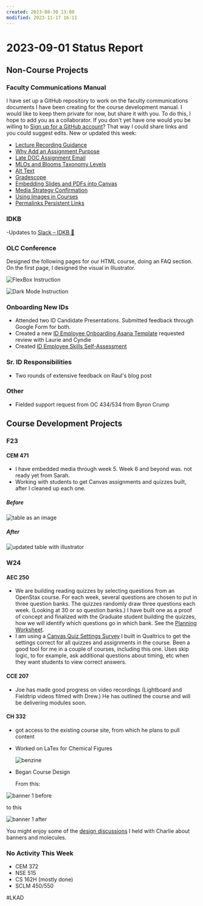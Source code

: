 ```yaml
---
created: 2023-08-30 13:08
modified: 2023-11-17 16:11
---
```


# 2023-09-01 Status Report

## Non-Course Projects

### Faculty Communications Manual

I have set up a GitHub repository to work on the faculty communications documents I have been creating for the course development manual. I would like to keep them private for now, but share it with you. To do this, I hope to add you as a collaborator. If you don't yet have one would you be willing to [Sign up for a GitHub account](https://docs.github.com/en/get-started/signing-up-for-github/signing-up-for-a-new-github-account)? That way I could share links and you could suggest edits. New or updated this week:

* [Lecture Recording Guidance](https://github.com/mundorfd/faculty-comms/blob/main/Lecture%20Recording%20Guidance.md)
* [Why Add an Assignment Purpose](https://github.com/mundorfd/faculty-comms/blob/main/Why%20Add%20an%20Assignment%20Purpose.md)
* [Late DOC Assignment Email](https://github.com/mundorfd/faculty-comms/blob/main/Late%20DOC%20Assignment%20Email.md)
* [MLOs and Blooms Taxonomy Levels](https://github.com/mundorfd/faculty-comms/blob/main/MLOs%20and%20Blooms%20Taxonomy%20Levels.md)
* [Alt Text](https://github.com/mundorfd/faculty-comms/blob/main/Alt%20Text.md)
* [Gradescope](https://github.com/mundorfd/faculty-comms/blob/main/Gradescope.md)
* [Embedding Slides and PDFs into Canvas](https://github.com/mundorfd/faculty-comms/blob/main/Embedding%20Slides%20and%20PDFs%20into%20Canvas.md)
* [Media Strategy Confirmation](https://github.com/mundorfd/faculty-comms/blob/main/Media%20Strategy%20Confirmation.md)
* [Using Images in Courses](https://github.com/mundorfd/faculty-comms/blob/main/Using%20Images%20in%20Courses.md)
* [Permalinks Persistent Links](https://github.com/mundorfd/faculty-comms/blob/main/Permalinks%20Persistent%20Links.md)

### IDKB

-Updates to [Slack – IDKB 🦫](https://idkb.oregonstate.education/knowledge-base/slack/)

### OLC Conference

Designed the following pages for our HTML course, doing an FAQ section. On the first page, I designed the visual in Illustrator.

![FlexBox Instruction](images/flexboxpage.png)

![Dark Mode Instruction](images/darkmodepage.png)

### Onboarding New IDs

* Attended two ID Candidate Presentations. Submitted feedback through Google Form for both.
* Created a new [ID Employee Onboarding Asana Template](https://app.asana.com/0/1205400571207180/1205400566625516) requested review with Laurie and Cyndie
* Created [ID Employee Skills Self-Assessment](https://oregonstate.qualtrics.com/jfe/form/SV_2c7cZraesw0bkX4)

### Sr. ID Responsibilities

* Two rounds of extensive feedback on Raul's blog post

### Other

* Fielded support request from OC 434/534 from Byron Crump

## Course Development Projects

### F23

#### CEM 471

* I have embedded media through week 5. Week 6 and beyond was. not ready yet from Sarah.
* Working with students to get Canvas assignments and quizzes built, after I cleaned up each one.

##### Before

![table as an image](images/cem471_w7_Table_before.png)

##### After

![updated table with illustrator](images/cem471_w7_Table.png)

### W24

#### AEC 250

* We are building reading quizzes by selecting questions from an OpenStax course. For each week, several questions are chosen to put in three question banks. The quizzes randomly draw three questions each week. (Looking at 30 or so question banks.) I have built one as a proof of concept and finalized with the Graduate student building the quizzes, how we will identify which questions go in which bank. See the [Planning Worksheet](https://oregonstate.box.com/s/rek5izjl8j88q5dwqxftw8geb5gac3bj).
* I am using a [Canvas Quiz Settings Survey](https://oregonstate.qualtrics.com/jfe/form/SV_6t9Z0zHpNuEKfNs) I built in Qualtrics to get the settings correct for all quizzes and assignments in the course. Been a good tool for me in a couple of courses, including this one. Uses skip logic, to for example, ask additional questions about timing, etc when they want students to view correct answers.

#### CCE 207

* Joe has made good progress on video recordings (Lightboard and Fieldtrip videos filmed with Drew.) He has outlined the course and will be delivering modules soon.

#### CH 332

* got access to the existing course site, from which he plans to pull content
* Worked on LaTex for Chemical Figures

  ![benzine](images/benzine.png)

* Began Course Design

  From this:

![banner 1 before](images/CH322_before.jpeg)

to this

![banner 1 after](images/Ch322_after.png)

You might enjoy some of the [design discussions](https://oregonstate.box.com/s/lsmu6xnhak14qcikhvyh13ijcd4d8iq2) I held with Charlie about banners and molecules.

### No Activity This Week

* CEM 372
* NSE 515
* CS 162H (mostly done)
* SCLM 450/550

#LKAD
